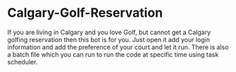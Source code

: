 # Calgary-Golf-Reservation
If you are living in Calgary and you love Golf, but cannot get a Calgary golfing reservation then this bot is for you. Just open it add your login information and add the preference of your court and let it run. There is also a batch file which you can run to run the code at specific time using task scheduler.

